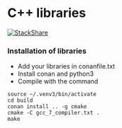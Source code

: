# C++ libraries
[![StackShare](https://img.shields.io/badge/tech-stack-0690fa.svg?style=flat)](https://stackshare.io/graphai/graphai)

### Installation of libraries
* Add your libraries in conanfile.txt
* Install conan and python3
* Compile with the command
```
source ~/.venv3/bin/activate
cd build
conan install .. -g cmake
cmake -C gcc_7_compiler.txt .
make
```

